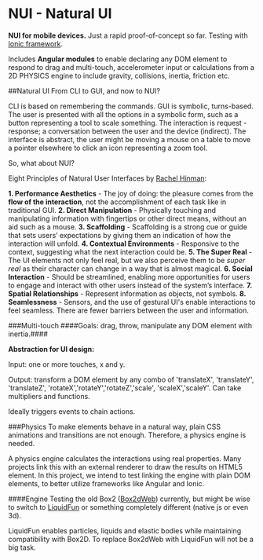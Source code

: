 NUI - Natural UI
================
**NUI for mobile devices.**
Just a rapid proof-of-concept so far.
Testing with [Ionic framework](http://ionicframework.com/).

Includes **Angular modules** to enable declaring any DOM element to respond to drag and multi-touch, accelerometer input or calculations from a 2D PHYSICS engine to include gravity, collisions, inertia, friction etc.

##Natural UI
From CLI to GUI, and now to NUI?

CLI is based on remembering the commands.
GUI is symbolic, turns-based.
The user is presented with all the options in a symbolic form, such as a button representing a tool to scale something. The interaction is request - response; a conversation between the user and the device (indirect).
The interface is abstract, the user might be moving a mouse on a table to move a pointer elsewhere to click an icon representing a zoom tool.

So, what about NUI?

Eight Principles of Natural User Interfaces by [Rachel Hinman](http://designprinciplesftw.com/collections/eight-principles-of-natural-user-interfaces):

**1. Performance Aesthetics** - The joy of doing: the pleasure comes from the **flow of the interaction**, not the accomplishment of each task like in traditional GUI.
**2. Direct Manipulation** - Physically touching and manipulating information with fingertips or other direct means, without an aid such as a mouse. 
**3. Scaffolding** - Scaffolding is a strong cue or guide that sets users’ expectations by giving them an indication of how the interaction will unfold.
**4. Contextual Environments** - Responsive to the context, suggesting what the next interaction could be.
**5. The Super Real** - The UI elements not only feel real, but we also perceive them to be *super real* as their character can change in a way that is almost magical.
**6. Social Interaction** - Should be streamlined, enabling more opportunities for users to engage and interact with other users instead of the system’s interface.
**7. Spatial Relationships** - Represent information as objects, not symbols.
**8. Seamlessness** - Sensors, and the use of gestural UI's enable interactions to feel seamless. There are fewer barriers between the user and information.


###Multi-touch
####Goals:  drag, throw, manipulate any DOM element with inertia.####

**Abstraction for UI design:**

Input:  one or more touches, x and y.

Output: transform a DOM element by any combo of 'translateX', 'translateY', 'translateZ', 'rotateX','rotateY','rotateZ','scale', 'scaleX','scaleY'. Can take multipliers and functions.

Ideally triggers events to chain actions.

###Physics
To make elements behave in a natural way, plain CSS animations and transitions are not enough. Therefore, a physics engine is needed.

A physics engine calculates the interactions using real properties. Many projects link this with an external renderer to draw the results on HTML5 <canvas> element. In this project, we intend to test linking the engine with plain DOM elements, to better utilize frameworks like Angular and Ionic.

####Engine
Testing the old Box2 ([Box2dWeb](https://code.google.com/p/box2dweb/wiki/BasicUsage)) currently, but might be wise to switch to [LiquidFun](http://google.github.io/liquidfun/) or something completely different (native js or even 3d).

LiquidFun enables particles, liquids and elastic bodies while maintaining compatibility with Box2D. To replace Box2dWeb with LiquidFun will not be a big task.
